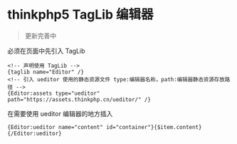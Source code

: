 # thinkphp5 TagLib 编辑器

> 更新完善中

必须在页面中先引入 TagLib
~~~
<!-- 声明使用 TagLib -->
{taglib name="Editor" /}
<!-- 引入 ueditor 使用的静态资源文件 type:编辑器名称，path:编辑器静态资源存放路径 -->
{Editor:assets type="ueditor" path="https://assets.thinkphp.cn/ueditor/" /}
~~~

在需要使用 ueditor 编辑器的地方插入
~~~
{Editor:ueditor name="content" id="container"}{$item.content}{/Editor:ueditor}
~~~